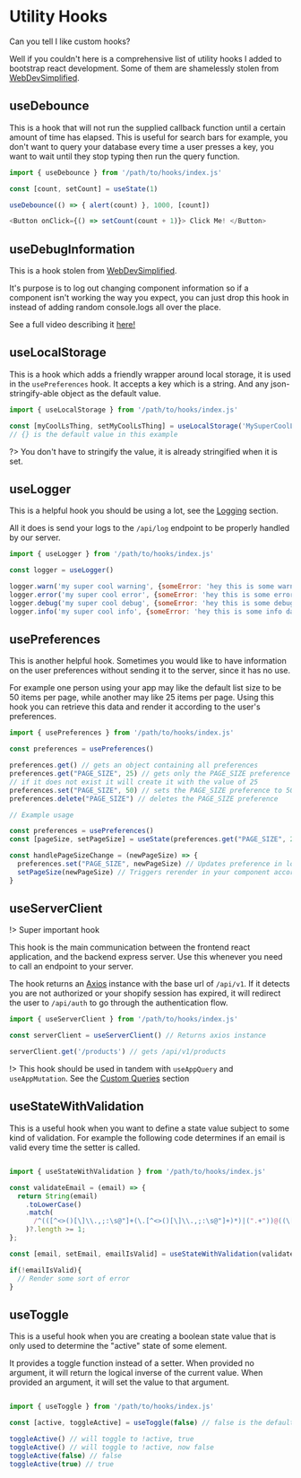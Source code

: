 # Utility Hooks

Can you tell I like custom hooks?

Well if you couldn't here is a comprehensive list of utility hooks I added to bootstrap react development. Some of them are shamelessly stolen from [WebDevSimplified](https://www.youtube.com/@WebDevSimplified).

## useDebounce

This is a hook that will not run the supplied callback function until a certain amount of time has elapsed. This is useful for search bars for example, you don't want to query your database every time a user presses a key, you want to wait until they stop typing then run the query function.

```js
import { useDebounce } from '/path/to/hooks/index.js'

const [count, setCount] = useState(1)

useDebounce(() => { alert(count) }, 1000, [count])

<Button onClick={() => setCount(count + 1)}> Click Me! </Button>

```

## useDebugInformation

This is a hook stolen from [WebDevSimplified](https://www.youtube.com/@WebDevSimplified).

It's purpose is to log out changing component information so if a component isn't working the way you expect, you can just drop this hook in instead of adding random console.logs all over the place.

See a full video describing it [here!](https://youtu.be/wvJPGUuEUPk?t=157)

## useLocalStorage

This is a hook which adds a friendly wrapper around local storage, it is used in the `usePreferences` hook. It accepts a key which is a string. And any json-stringify-able object as the default value.

```js
import { useLocalStorage } from '/path/to/hooks/index.js'

const [myCoolLsThing, setMyCoolLsThing] = useLocalStorage('MySuperCoolLocalStorageThing', {})
// {} is the default value in this example

```

?> You don't have to stringify the value, it is already stringified when it is set.

## useLogger

This is a helpful hook you should be using a lot, see the [Logging](./backend/logging) section.

All it does is send your logs to the `/api/log` endpoint to be properly handled by our server.

```js
import { useLogger } from '/path/to/hooks/index.js'

const logger = useLogger()

logger.warn('my super cool warning', {someError: 'hey this is some warning data', time: Date.now()})
logger.error('my super cool error', {someError: 'hey this is some error data', time: Date.now()})
logger.debug('my super cool debug', {someError: 'hey this is some debug data', time: Date.now()})
logger.info('my super cool info', {someError: 'hey this is some info data', time: Date.now()})
```

## usePreferences

This is another helpful hook. Sometimes you would like to have information on the user preferences without sending it to the server, since it has no use.

For example one person using your app may like the default list size to be 50 items per page, while another may like 25 items per page. Using this hook you can retrieve this data and render it according to the user's preferences.

```js
import { usePreferences } from '/path/to/hooks/index.js'

const preferences = usePreferences()

preferences.get() // gets an object containing all preferences
preferences.get("PAGE_SIZE", 25) // gets only the PAGE_SIZE preference
// if it does not exist it will create it with the value of 25
preferences.set("PAGE_SIZE", 50) // sets the PAGE_SIZE preference to 50
preferences.delete("PAGE_SIZE") // deletes the PAGE_SIZE preference

// Example usage

const preferences = usePreferences()
const [pageSize, setPageSize] = useState(preferences.get("PAGE_SIZE", 25))

const handlePageSizeChange = (newPageSize) => {
  preferences.set("PAGE_SIZE", newPageSize) // Updates preference in local storage
  setPageSize(newPageSize) // Triggers rerender in your component according to new preferences
}

```

## useServerClient

!> Super important hook

This hook is the main communication between the frontend react application, and the backend express server. Use this whenever you need to call an endpoint to your server.

The hook returns an [Axios](https://www.npmjs.com/package/axios) instance with the base url of `/api/v1`. If it detects you are not authorized or your shopify session has expired, it will redirect the user to `/api/auth` to go through the authentication flow.

```js
import { useServerClient } from '/path/to/hooks/index.js'

const serverClient = useServerClient() // Returns axios instance

serverClient.get('/products') // gets /api/v1/products

```

!> This hook should be used in tandem with `useAppQuery` and `useAppMutation`. See the [Custom Queries](./frontend/query-hooks?id=custom-queries) section

## useStateWithValidation

This is a useful hook when you want to define a state value subject to some kind of validation. For example the following code determines if an email is valid every time the setter is called.

```js

import { useStateWithValidation } from '/path/to/hooks/index.js'

const validateEmail = (email) => {
  return String(email)
    .toLowerCase()
    .match(
      /^(([^<>()[\]\\.,;:\s@"]+(\.[^<>()[\]\\.,;:\s@"]+)*)|(".+"))@((\[[0-9]{1,3}\.[0-9]{1,3}\.[0-9]{1,3}\.[0-9]{1,3}\])|(([a-zA-Z\-0-9]+\.)+[a-zA-Z]{2,}))$/
    )?.length >= 1;
};

const [email, setEmail, emailIsValid] = useStateWithValidation(validateEmail, '')

if(!emailIsValid){
  // Render some sort of error
}
```

## useToggle

This is a useful hook when you are creating a boolean state value that is only used to determine the "active" state of some element.

It provides a toggle function instead of a setter. When provided no argument, it will return the logical inverse of the current value. When provided an argument, it will set the value to that argument.

```js

import { useToggle } from '/path/to/hooks/index.js'

const [active, toggleActive] = useToggle(false) // false is the default value in this example

toggleActive() // will toggle to !active, true
toggleActive() // will toggle to !active, now false
toggleActive(false) // false
toggleActive(true) // true

```


